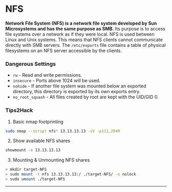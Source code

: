 # NFS

**Network File System (NFS) is a network file system developed by Sun Microsystems and has the same purpose as SMB.** Its purpose is to access file systems over a network as if they were local. NFS is used between Linux and Unix systems. This means that NFS clients cannot communicate directly with SMB servers. The `/etc/exports` file contains a table of physical filesystems on an NFS server accessible by the clients.

### Dangerous Settings

* `rw` - Read and write permissions.
* `insecure` - Ports above 1024 will be used.
* `nohide` - If another file system was mounted below an exported directory, this directory is exported by its own exports entry.
* `no_root_squash` - All files created by root are kept with the UID/GID 0.

### Tips2Hack

1. Basic nmap footprinting

```bash
sudo nmap --script nfs* 13.13.13.13 -sV -p111,2049
```

2. Show available NFS shares

```bash
showmount -e 13.13.13.13
```

3. Mounting & Unmounting NFS shares

```bash
> mkdir target-NFS
> sudo mount -t nfs 13.13.13.13:/ ./target-NFS/ -o nolock
> sudo umount ./target-NFS
```

***
